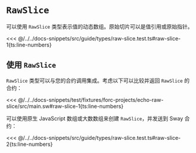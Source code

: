 # `RawSlice`

可以使用 `RawSlice` 类型表示值的动态数组。原始切片可以是值引用或原始指针。

<<< @/../../docs-snippets/src/guide/types/raw-slice.test.ts#raw-slice-1{ts:line-numbers}

## 使用 `RawSlice`

`RawSlice` 类型可以与您的合约调用集成。考虑以下可以比较并返回 `RawSlice` 的合约：

<<< @/../../docs-snippets/test/fixtures/forc-projects/echo-raw-slice/src/main.sw#raw-slice-1{ts:line-numbers}

可以使用原生 JavaScript 数组或大数数组来创建 `RawSlice`，并发送到 Sway 合约：

<<< @/../../docs-snippets/src/guide/types/raw-slice.test.ts#raw-slice-2{ts:line-numbers}
